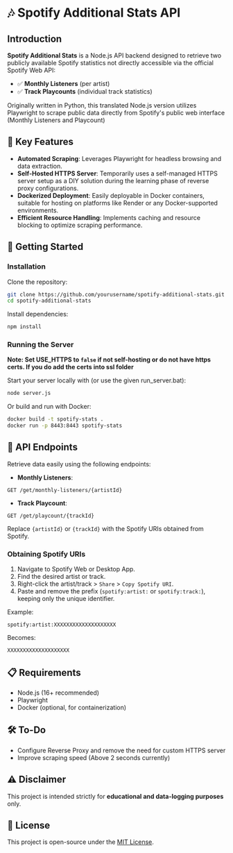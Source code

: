 # 🎶 Spotify Additional Stats API

## Introduction

**Spotify Additional Stats** is a Node.js API backend designed to retrieve two publicly available Spotify statistics not directly accessible via the official Spotify Web API:

- ✅ **Monthly Listeners** (per artist)
- ✅ **Track Playcounts** (individual track statistics)

Originally written in Python, this translated Node.js version utilizes Playwright to scrape public data directly from Spotify's public web interface (Monthly Listeners and Playcount)

## 🌟 Key Features

- **Automated Scraping**: Leverages Playwright for headless browsing and data extraction.
- **Self-Hosted HTTPS Server**: Temporarily uses a self-managed HTTPS server setup as a DIY solution during the learning phase of reverse proxy configurations.
- **Dockerized Deployment**: Easily deployable in Docker containers, suitable for hosting on platforms like Render or any Docker-supported environments.
- **Efficient Resource Handling**: Implements caching and resource blocking to optimize scraping performance.

## 🚀 Getting Started

### Installation

Clone the repository:

```bash
git clone https://github.com/yourusername/spotify-additional-stats.git
cd spotify-additional-stats
```

Install dependencies:

```bash
npm install
```

### Running the Server

**Note: Set USE_HTTPS to `false` if not self-hosting or do not have https certs. If you do add the certs into ssl folder**

Start your server locally with (or use the given run_server.bat):

```bash
node server.js
```

Or build and run with Docker:

```bash
docker build -t spotify-stats .
docker run -p 8443:8443 spotify-stats
```

## 📡 API Endpoints

Retrieve data easily using the following endpoints:

- **Monthly Listeners**:

```
GET /get/monthly-listeners/{artistId}
```

- **Track Playcount**:

```
GET /get/playcount/{trackId}
```

Replace `{artistId}` or `{trackId}` with the Spotify URIs obtained from Spotify.

### Obtaining Spotify URIs

1. Navigate to Spotify Web or Desktop App.
2. Find the desired artist or track.
3. Right-click the artist/track > `Share` > `Copy Spotify URI`.
4. Paste and remove the prefix (`spotify:artist:` or `spotify:track:`), keeping only the unique identifier.

Example:

```
spotify:artist:XXXXXXXXXXXXXXXXXXXX
```

Becomes:

```
XXXXXXXXXXXXXXXXXXXX
```

## 📋 Requirements

- Node.js (16+ recommended)
- Playwright
- Docker (optional, for containerization)

## 🛠️ To-Do

- Configure Reverse Proxy and remove the need for custom HTTPS server
- Improve scraping speed (Above 2 seconds currently)

## ⚠️ Disclaimer

This project is intended strictly for **educational and data-logging purposes** only. 

## 📌 License

This project is open-source under the [MIT License](LICENSE).

